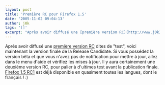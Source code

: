 ```yaml
---
layout: post
title: 'Première RC pour Firefox 1.5'
date: '2005-11-02 09:04:13'
author: j0k
tags: '[]'
excerpt: "Après avoir diffusé une [première version RC](http://www.j0k3r.net/news-firefox-1-5-rc1-de-test-780.html) dites de \"test\", voici maintenant la version finale de la Release Candidate. Si vous possédez la version bêta et que vous n'avez pas de notification pour mettre à jour, allez dans le menu d'aide et vérifiez les mises à jour.     \nIl y aura      …"
---
```


Après avoir diffusé une [première version RC](http://www.j0k3r.net/news-firefox-1-5-rc1-de-test-780.html) dites de "test", voici maintenant la version finale de la Release Candidate. Si vous possédez la version bêta et que vous n'avez pas de notification pour mettre à jour, allez dans le menu d'aide et vérifiez les mises à jour.
Il y aura certainement une deuxième version RC, pour palier à d'ultimes test avant la publication finale.   [Firefox 1.5 RC1](http://www.j0k3r.net/forum/firefox-1-5-rc1-de-test-780.htm) est déjà disponible en quasiment toutes les langues, dont le français ! :)
